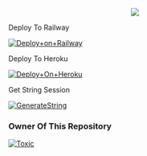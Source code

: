 


<p align="center"><a href="https://t.me/adityahalder"><img src="https://telegra.ph//file/df6dd71fe22b4c51f8594.jpg"></a></p>




Deploy To Railway

[![Deploy+on+Railway](https://railway.app/button.svg)](https://railway.app/new/template?template=https://github.com/chomulucky/Music-&envs=API_ID,API_HASH,BOT_TOKEN,STRING_SESSION)

 Deploy To Heroku

[![Deploy+On+Heroku](https://www.herokucdn.com/deploy/button.svg)](https://heroku.com/deploy?template=https://github.com/chomulucky/Music-)



 Get String Session

[![GenerateString](https://img.shields.io/badge/repl.it-generateString-yellowgreen)](https://replit.com/@ToxicDangerousf/TOXICREPEL?v=1)




### Owner Of This Repository
[![Toxic](https://telegra.ph//file/df6dd71fe22b4c51f8594.jpg)](https://t.me/wtf_toxicop)
